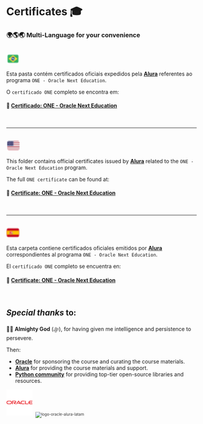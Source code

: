 # Certificates 🎓

### 🌍🌎🌏 Multi-Language for your convenience

<br/>

<img src="./assets/icon-flag-br.svg" width="35"/>

Esta pasta contém certificados oficiais expedidos pela [**Alura**](https://www.alura.com.br) referentes ao programa `ONE - Oracle Next Education`.

O `certificado ONE` completo se encontra em:

#### 🔗 [**Certificado: ONE - Oracle Next Education**](./Daniel%20Borges%20Crema%20-%20Programa%20ONE%20Certificado.pdf)
<br/>

---

<br/>
<img src="./assets/icon-flag-en.svg" width="35"/>

This folder contains official certificates issued by [**Alura**](https://www.alura.com.br) related to the `ONE - Oracle Next Education` program.

The full `ONE certificate` can be found at:
#### 🔗 [**Certificate: ONE - Oracle Next Education**](./Daniel%20Borges%20Crema%20-%20Program%20ONE%20Certificate.pdf)
<br/>

---

<br/>
<img src="./assets/icon-flag-es.svg" width="35"/>

Esta carpeta contiene certificados oficiales emitidos por [**Alura**](https://www.alura.com.br) correspondientes al programa `ONE - Oracle Next Education`.

El `certificado ONE` completo se encuentra en:
#### 🔗 [**Certificate: ONE - Oracle Next Education**](./Daniel%20Borges%20Crema%20-%20Programa%20ONE%20Certificado%20-%20Es.pdf)

<br/>

## *Special thanks* to:  
🕋🤲 **Almighty God** (ﷻ), for having given me intelligence and persistence to persevere.

Then:
- [**Oracle**](https://www.oracle.com/) for sponsoring the course and curating the course materials.
- [**Alura**](https://www.alura.com.br/) for providing the course materials and support.
- [**Python community**](https://www.python.org/) for providing top-tier open-source libraries and resources.


<img src="https://raw.githubusercontent.com/devicons/devicon/ca28c779441053191ff11710fe24a9e6c23690d6/icons/oracle/oracle-original.svg" alt="logo-oracle" style="width: 70px; font-size: 10px"/>  

<img src="https://moebius78.github.io/moebius78-sprint03-aluraONE.github.io/assets/Oracle_Alura.png" alt="logo-oracle-alura-latam" style="width: 115px; background: #FCFCFC; color: #333; font-size: 10px; padding: 2px 3px"/>